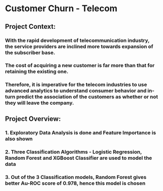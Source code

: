 # Customer Churn - Telecom
## Project Context:
### With the rapid development of telecommunication industry, the service providers are inclined more towards expansion of the subscriber base. 
### The cost of acquiring a new customer is far more than that for retaining the existing one. 
### Therefore, it is imperative for the telecom industries to use advanced analytics to understand consumer behavior and in-turn predict the association of the customers as whether or not they will leave the company.
## Project Overview:
### 1. Exploratory Data Analysis is done and Feature Importance is also shown
### 2. Three Classification Algorithms - Logistic Regression, Random Forest and XGBoost Classifier are used to model the data
### 3. Out of the 3 Classification models, Random Forest gives better Au-ROC score of 0.978, hence this model is chosen
